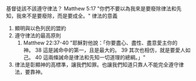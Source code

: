 
基督徒該不該遵守律法？
Matthew 5:17 "你們不要以為我來是要廢除律法和先知，我來不是要廢除，而是要成全。"
律法的意義
1. 顯明與以色列民的盟約
2. 遵守律法的最高原則
	1. Matthew 22:37-40 "耶穌對他說：「你要盡心、盡性、盡意愛主你的神。 38 這是誡命中的第一，且是最大的。 39 其次也相仿，就是要愛人如己。 40 這兩條誡命是律法和先知一切道理的總綱。」"
3. 律法是彰顯神的高標準，讓我們知罪。也讓我們知道只靠人不能完全遵守律法，要靠神。